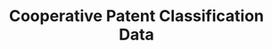 ---
bigquery: https://console.cloud.google.com/bigquery?p=patents-public-data&d=cpc&page=dataset
citation: '“Cooperative Patent Classification” by the EPO and USPTO, for public use. '
contributors: EPO, USPTO
cost: None
description: Cooperative Patent Classification Data contains the scheme and definitions
  of the Cooperative Patent Classification system for classifying patent documents.
  The CPC is the result of a partnership between the EPO and the USPTO in their joint
  effort to develop a common, internationally compatible classification system for
  technical documents, in particular patent publications, which will be used by both
  offices in the patent granting process
documentation: https://www.cooperativepatentclassification.org/cpcSchemeAndDefinitions
last_edit: Mon, 04 Apr 2022 19:07:06 GMT
location: https://www.cooperativepatentclassification.org/index
maintained_by: USPTO, EPO
schema_fields: '[''dateRevised'', ''title_part'', ''titleFull'', ''childGroups'',
  ''notAllocatable'', ''breakdown_code'', ''residualReferences'', ''date_revised'',
  ''children'', ''ipc_concordant'', ''synonyms'', ''glossary'', ''titlePart'', ''limiting_references'',
  ''informative_references'', ''limitingReferences'', ''definition'', ''symbol'',
  ''ipcConcordant'', ''status'', ''level'', ''breakdownCode'', ''child_groups'', ''additional_only'',
  ''sizeCache'', ''applicationReferences'', ''parents'', ''title_full'', ''informativeReferences'',
  ''not_allocatable'', ''application_references'', ''residual_references'']'
shortname: cooperative_patent_classification
tags:
- patents
- science
title: Cooperative Patent Classification Data
uuid: 984374a7-16e9-4b35-9445-458daceb01bf
---